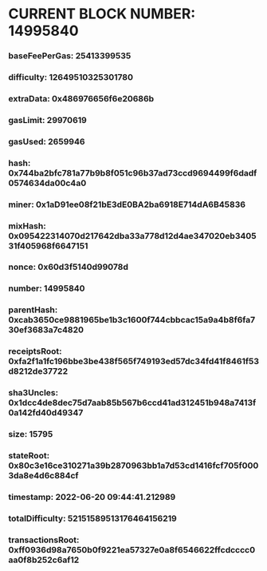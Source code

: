 # CURRENT BLOCK NUMBER: 14995840

### baseFeePerGas: 25413399535
### difficulty: 12649510325301780
### extraData: 0x486976656f6e20686b
### gasLimit: 29970619
### gasUsed: 2659946
### hash: 0x744ba2bfc781a77b9b8f051c96b37ad73ccd9694499f6dadf0574634da00c4a0
### miner: 0x1aD91ee08f21bE3dE0BA2ba6918E714dA6B45836
### mixHash: 0x095422314070d217642dba33a778d12d4ae347020eb340531f405968f6647151
### nonce: 0x60d3f5140d99078d
### number: 14995840
### parentHash: 0xcab3650ce9881965be1b3c1600f744cbbcac15a9a4b8f6fa730ef3683a7c4820
### receiptsRoot: 0xfa2f1a1fc196bbe3be438f565f749193ed57dc34fd41f8461f53d8212de37722
### sha3Uncles: 0x1dcc4de8dec75d7aab85b567b6ccd41ad312451b948a7413f0a142fd40d49347
### size: 15795
### stateRoot: 0x80c3e16ce310271a39b2870963bb1a7d53cd1416fcf705f0003da8e4d6c884cf
### timestamp: 2022-06-20 09:44:41.212989
### totalDifficulty: 52151589513176464156219
### transactionsRoot: 0xff0936d98a7650b0f9221ea57327e0a8f6546622ffcdcccc0aa0f8b252c6af12
